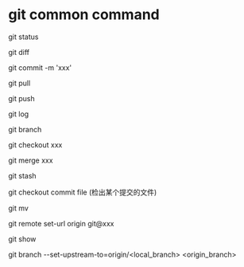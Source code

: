 # git common command

git status 

git diff

git commit -m 'xxx'

git pull

git push

git log

git branch

git checkout xxx 

git merge xxx 

git stash

git checkout commit file  (检出某个提交的文件)

git mv

git remote set-url origin git@xxx

git show

git branch --set-upstream-to=origin/<local_branch> <origin_branch> 